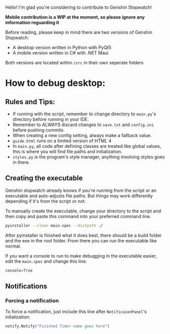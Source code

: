 Hello! I'm glad you're considering to contribute to Genshin Stopwatch!

**Mobile contribution is a WIP at the moment, so please ignore any information reguarding it**

Before reading, please keep in mind there are two versions of Genshin Stopwatch:
+ A desktop version written in Python with PyQt5
+ A mobile version written in C# with .NET Maui

Both versions are located within `/src` in their own seperate folders

# How to debug desktop:

## Rules and Tips:
+ If running with the script, remember to change directory to `main.py`'s directory before running in your IDE.
+ Remember to ALWAYS discard changes to `save.txt` and `config.ini` before pushing commits
+ When creating a new config setting, always make a fallback value.
+ `guide.html` runs on a limited version of HTML 4
+ In `main.py`, all code after defining classes are treated like global values, this is where you will find file paths and initialization.
+ `styles.py` is the program's style manager, anything involving styles goes in there.

## Creating the executable

Genshin stopwatch already knows if you're running from the script or an executable and auto-adjusts file paths.
But things may work differently depending if it's from the script or not.

To manually create the executable, change your directory to the script and then copy and paste this command into your preferred command line.
```bash
pyinstaller --clean main.spec --distpath ./
```

After pyinstaller is finished what it does best, there should be a build folder and the exe in the root folder.
From there you can run the executable like normal.

If you want a console to run to make debugging in the executable easier, edit the `main.spec` and change this line.
```py
console=True
```

## Notifications

### Forcing a notification
To force a notification, just include this line after `NotificaionPanel`'s initalization:
```py
notify.Notify("Finished Timer name goes here")
```
